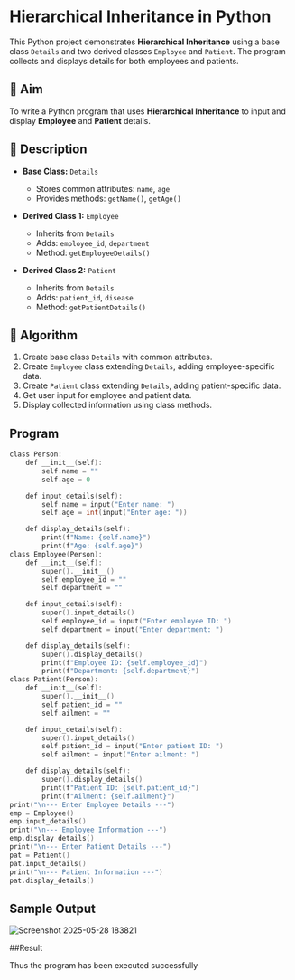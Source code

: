 # Hierarchical Inheritance in Python

This Python project demonstrates **Hierarchical Inheritance** using a base class `Details` and two derived classes `Employee` and `Patient`. The program collects and displays details for both employees and patients.

## 🎯 Aim

To write a Python program that uses **Hierarchical Inheritance** to input and display **Employee** and **Patient** details.

## 📘 Description

- **Base Class:** `Details`
  - Stores common attributes: `name`, `age`
  - Provides methods: `getName()`, `getAge()`

- **Derived Class 1:** `Employee`
  - Inherits from `Details`
  - Adds: `employee_id`, `department`
  - Method: `getEmployeeDetails()`

- **Derived Class 2:** `Patient`
  - Inherits from `Details`
  - Adds: `patient_id`, `disease`
  - Method: `getPatientDetails()`

## 🧠 Algorithm

1. Create base class `Details` with common attributes.
2. Create `Employee` class extending `Details`, adding employee-specific data.
3. Create `Patient` class extending `Details`, adding patient-specific data.
4. Get user input for employee and patient data.
5. Display collected information using class methods.

## Program
~~~c
class Person:
    def __init__(self):
        self.name = ""
        self.age = 0

    def input_details(self):
        self.name = input("Enter name: ")
        self.age = int(input("Enter age: "))

    def display_details(self):
        print(f"Name: {self.name}")
        print(f"Age: {self.age}")
class Employee(Person):
    def __init__(self):
        super().__init__()
        self.employee_id = ""
        self.department = ""

    def input_details(self):
        super().input_details()
        self.employee_id = input("Enter employee ID: ")
        self.department = input("Enter department: ")

    def display_details(self):
        super().display_details()
        print(f"Employee ID: {self.employee_id}")
        print(f"Department: {self.department}")
class Patient(Person):
    def __init__(self):
        super().__init__()
        self.patient_id = ""
        self.ailment = ""

    def input_details(self):
        super().input_details()
        self.patient_id = input("Enter patient ID: ")
        self.ailment = input("Enter ailment: ")

    def display_details(self):
        super().display_details()
        print(f"Patient ID: {self.patient_id}")
        print(f"Ailment: {self.ailment}")
print("\n--- Enter Employee Details ---")
emp = Employee()
emp.input_details()
print("\n--- Employee Information ---")
emp.display_details()
print("\n--- Enter Patient Details ---")
pat = Patient()
pat.input_details()
print("\n--- Patient Information ---")
pat.display_details()
~~~
## Sample Output
![Screenshot 2025-05-28 183821](https://github.com/user-attachments/assets/00117e3d-20f4-44a9-9ac0-7b0605fc5285)

##Result


Thus the program has been executed successfully

